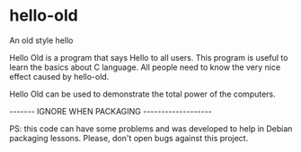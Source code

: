 hello-old
============

An old style hello

Hello Old is a program that says Hello to all users. This program is useful to learn
the basics about C language. All people need to know the very nice effect caused by
hello-old.

Hello Old can be used to demonstrate the total power of the computers.





------- IGNORE WHEN PACKAGING -------------------

PS: this code can have some problems and was developed to help in Debian
    packaging lessons. Please, don't open bugs against this project.
